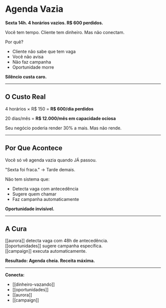 # Agenda Vazia

**Sexta 14h. 4 horários vazios. R$ 600 perdidos.**

Você tem tempo. Cliente tem dinheiro. Mas não conectam.

Por quê?
- Cliente não sabe que tem vaga
- Você não avisa
- Não faz campanha
- Oportunidade morre

**Silêncio custa caro.**

---

## O Custo Real

4 horários × R$ 150 = **R$ 600/dia perdidos**

20 dias/mês = **R$ 12.000/mês em capacidade ociosa**

Seu negócio poderia render 30% a mais. Mas não rende.

---

## Por Que Acontece

Você só vê agenda vazia quando JÁ passou.

"Sexta foi fraca." → Tarde demais.

Não tem sistema que:
- Detecta vaga com antecedência
- Sugere quem chamar
- Faz campanha automaticamente

**Oportunidade invisível.**

---

## A Cura

[[aurora]] detecta vaga com 48h de antecedência.  
[[oportunidades]] sugere campanha específica.  
[[campaign]] executa automaticamente.

**Resultado: Agenda cheia. Receita máxima.**

---

**Conecta:**
- [[dinheiro-vazando]]
- [[oportunidades]]
- [[aurora]]
- [[campaign]]
